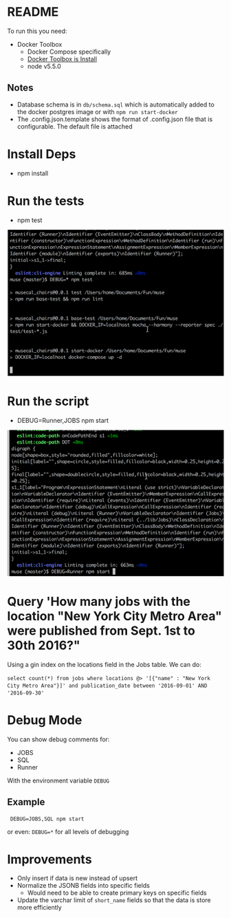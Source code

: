# README

To run this you need:

* Docker Toolbox
  * Docker Compose specifically
  * [Docker Toolbox is Install](https://www.docker.com/products/docker-toolbox)
  * node v5.5.0

## Notes

 * Database schema is in `db/schema.sql` which is automatically added to the docker postgres image or with `npm run start-docker`
 * The .config.json.template shows the format of .config.json file that is configurable. The default file is attached

# Install Deps

* npm install

# Run the tests

* npm test

![Running NPM Test](https://raw.githubusercontent.com/kthakore/musecal_chairs/master/test.gif)



# Run the script

* DEBUG=Runner,JOBS npm start


![Running NPM Start](https://raw.githubusercontent.com/kthakore/musecal_chairs/master/run.gif)



# Query 'How many jobs with the location "New York City Metro Area" were published from Sept. 1st to 30th 2016?"

Using a gin index on the locations field in the Jobs table. We can do:

`
select count(*) from jobs
where locations @> '[{"name" : "New York City Metro Area"}]' and publication_date between '2016-09-01' AND '2016-09-30'
`

# Debug Mode

You can show debug comments for:
  * JOBS
  * SQL
  * Runner

With the environment variable `DEBUG`

## Example

```
 DEBUG=JOBS,SQL npm start
```

or even: `DEBUG=*` for all levels of debugging

# Improvements

 * Only insert if data is new instead of upsert
 * Normalize the JSONB fields into specific fields
   * Would need to be able to create primary keys on specific fields
 * Update the varchar limit of `short_name` fields so that the data is store more efficiently




